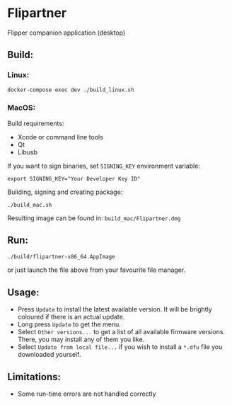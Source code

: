 # Flipartner

Flipper companion application (desktop)

## Build:

### Linux:

```sh
docker-compose exec dev ./build_linux.sh
```

### MacOS:

Build requirements:

- Xcode or command line tools
- Qt
- Libusb

If you want to sign binaries, set `SIGNING_KEY` environment variable:

	export SIGNING_KEY="Your Developer Key ID"

Building, signing and creating package:

	./build_mac.sh

Resulting image can be found in: `build_mac/Flipartner.dmg`

## Run:

```sh
./build/flipartner-x86_64.AppImage
```

or just launch the file above from your favourite file manager.

## Usage:

- Press `Update` to install the latest available version. It will be brightly coloured if there is an actual update.
- Long press `Update` to get the menu.
- Select `Other versions...` to get a list of all available firmware versions. There, you may install any of them you like.
- Select `Update from local file...` if you wish to install a `*.dfu` file you downloaded yourself.


## Limitations:

* Some run-time errors are not handled correctly
